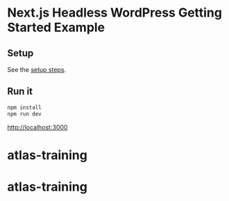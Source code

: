 # Next.js Headless WordPress Getting Started Example

## Setup

See the [setup steps](https://github.com/wpengine/faustjs#quick-start).

## Run it

```bash
npm install
npm run dev
```

[http://localhost:3000]()
# atlas-training
# atlas-training
